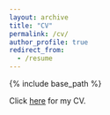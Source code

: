 ```yaml
---
layout: archive
title: "CV"
permalink: /cv/
author_profile: true
redirect_from:
  - /resume
---
```


{% include base_path %}

Click [here](....) for my CV.
